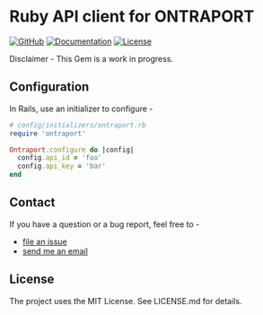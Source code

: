 # Ruby API client for ONTRAPORT

[![GitHub](https://img.shields.io/badge/github-ontraport--ruby-blue.svg)](http://github.com/hamzatayeb/ontraport-ruby)
[![Documentation](http://img.shields.io/badge/docs-rdoc.info-blue.svg)](http://rubydoc.info/github/hamzatayeb/ontraport-ruby/)
[![License](http://img.shields.io/badge/license-MIT-yellowgreen.svg)](#license)
<!--
[![Build Status](https://travis-ci.org/hamzatayeb/ontraport-ruby.svg?branch=master)](https://travis-ci.org/hamzatayeb/ontraport-ruby)
-->

Disclaimer - This Gem is a work in progress.

<!-- Installation
------------

### Bundler

Add the Ontraport gem to your Gemfile:

```ruby
gem 'ontraport', '~> 1.0.0'
```

### Manual

Install the Gem from your terminal -

```bash
gem install ontraport
```
-->

Configuration
-------------

In Rails, use an initializer to configure -

```ruby
# config/initializers/ontraport.rb
require 'ontraport'

Ontraport.configure do |config|
  config.api_id = 'foo'
  config.api_key = 'bar'
end
```

Contact
-------

If you have a question or a bug report, feel free to -

* [file an issue][issues]
* [send me an email](mailto:hamza.tayeb@gmail.com)

License
-------

The project uses the MIT License. See LICENSE.md for details.

[issues]: https://github.com/hamzatayeb/ontraport-ruby/issues
[semver]: http://semver.org
[rubydoc]: http://www.rubydoc.info/github/hamzatayeb/ontraport-ruby/